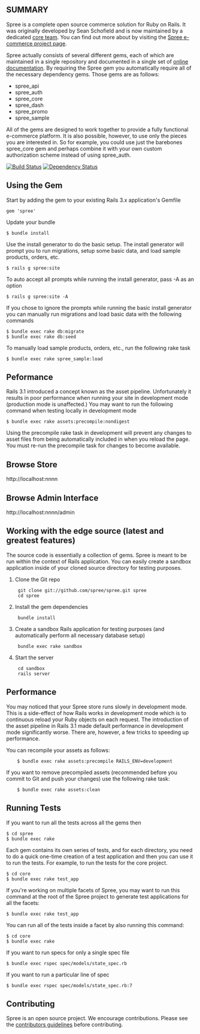 SUMMARY
-------

Spree is a complete open source commerce solution for Ruby on Rails.  It was originally developed by Sean Schofield
and is now maintained by a dedicated [core team](http://spreecommerce.com/core-team).  You can find out more about
by visiting the [Spree e-commerce project page](http://spreecommerce.com).

Spree actually consists of several different gems, each of which are maintained in a single repository and documented
in a single set of [online documentation](http://spreecommerce.com/documentation).  By requiring the Spree gem you
automatically require all of the necessary dependency gems.  Those gems are as follows:

* spree_api
* spree_auth
* spree_core
* spree_dash
* spree_promo
* spree_sample

All of the gems are designed to work together to provide a fully functional e-commerce platform.  It is also possible,
however, to use only the pieces you are interested in.  So for example, you could use just the barebones spree\_core gem
and perhaps combine it with your own custom authorization scheme instead of using spree_auth.

[![Build Status](https://secure.travis-ci.org/spree/spree.png)](http://travis-ci.org/spree/spree)
[![Dependency Status](https://gemnasium.com/spree/spree.png)](https://gemnasium.com/spree/spree)

Using the Gem
-------------

Start by adding the gem to your existing Rails 3.x application's Gemfile

    gem 'spree'

Update your bundle

    $ bundle install

Use the install generator to do the basic setup. The install generator will prompt you to run migrations, setup some
basic data, and load sample products, orders, etc.

    $ rails g spree:site

To auto accept all prompts while running the install generator, pass -A as an option

	$ rails g spree:site -A

If you chose to ignore the prompts while running the basic install
generator you can manually run migrations and load basic data with the following
commands

    $ bundle exec rake db:migrate
    $ bundle exec rake db:seed

To manually load sample products, orders, etc., run the following rake task

    $ bundle exec rake spree_sample:load

Peformance
----------

Rails 3.1 introduced a concept known as the asset pipeline.  Unfortunately it results in poor performance when running your site in development mode (production mode is unaffected.)  You may want to run the following command when testing locally in development mode

    $ bundle exec rake assets:precompile:nondigest

Using the precompile rake task in development will prevent any changes to asset files from being automatically included in when you reload the page. You must re-run the precompile task for changes to become available.

Browse Store
------------

http://localhost:nnnn

Browse Admin Interface
----------------------

http://localhost:nnnn/admin



Working with the edge source (latest and greatest features)
-----------------------------------------------------------

The source code is essentially a collection of gems.  Spree is meant to be run within the context of Rails application.  You can easily create a sandbox application inside of your cloned source directory for testing purposes.


1. Clone the Git repo

        git clone git://github.com/spree/spree.git spree
        cd spree

2. Install the gem dependencies

        bundle install

3. Create a sandbox Rails application for testing purposes (and automatically perform all necessary database setup)

        bundle exec rake sandbox

6. Start the server

        cd sandbox
        rails server

Performance
-----------

You may noticed that your Spree store runs slowly in development mode.  This is a side-effect of how Rails works in development mode which is to continuous reload your Ruby objects on each request.  The introduction of the asset pipeline in Rails 3.1 made default performance in development mode significantly worse.  There are, however, a few tricks to speeding up performance.

You can recompile your assets as follows:

        $ bundle exec rake assets:precompile RAILS_ENV=development

If you want to remove precompiled assets (recommended before you commit to Git and push your changes) use the following rake task:

        $ bundle exec rake assets:clean



Running Tests
-------------

If you want to run all the tests across all the gems then

    $ cd spree
    $ bundle exec rake

Each gem contains its own series of tests, and for each directory, you need to do a quick one-time
creation of a test application and then you can use it to run the tests.  For example, to run the
tests for the core project.

    $ cd core
    $ bundle exec rake test_app

If you're working on multiple facets of Spree, you may want
to run this command at the root of the Spree project to
generate test applications for all the facets:

    $ bundle exec rake test_app

You can run all of the tests inside a facet by also running
this command:

    $ cd core
    $ bundle exec rake

If you want to run specs for only a single spec file

    $ bundle exec rspec spec/models/state_spec.rb

If you want to run a particular line of spec

    $ bundle exec rspec spec/models/state_spec.rb:7


Contributing
------------

Spree is an open source project.  We encourage contributions.  Please see the [contributors guidelines](http://spreecommerce.com/documentation/contributing_to_spree.html) before contributing.
